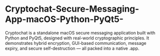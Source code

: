 # Cryptochat-Secure-Messaging-App-macOS-Python-PyQt5-
Cryptochat is a standalone macOS secure messaging application built with Python and PyQt5, designed with real-world cryptographic principles. It demonstrates hybrid encryption, GUI-based communication, message expiry, and secure self-destruction — all packed into a native .app.
